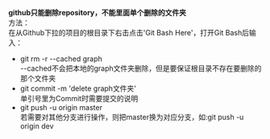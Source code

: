 **github只能删除repository，不能里面单个删除的文件夹**  
方法：  
在从Github下拉的项目的根目录下右击点击'Git Bash Here'，打开Git Bash后输入：  
* git rm -r --cached graph  
--cached不会把本地的graph文件夹删除，但是要保证根目录不存在要删除的那个文件夹  
* git commit -m 'delete graph文件夹'   
单引号里为Commit时需要提交的说明  
* git push -u origin master    
若需要对其他分支进行操作，则把master换为对应分支，如:git push -u origin dev
